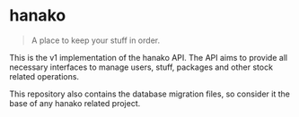 # hanako

> A place to keep your stuff in order. 

This is the v1 implementation of the hanako API. The API aims to provide all necessary interfaces to manage users, stuff, packages and other stock related operations.

This repository also contains the database migration files, so consider it the base of any hanako related project.
